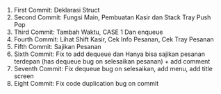 1. First Commit: Deklarasi Struct
2. Second Commit: Fungsi Main, Pembuatan Kasir dan Stack Tray Push Pop
3. Third Commit: Tambah Waktu, CASE 1 Dan enqueue
4. Fourth Commit: Lihat Shift Kasir, Cek Info Pesanan, Cek Tray Pesanan
5. Fifth Commit: Sajikan Pesanan 
6. Sixth Commit:  Fix to add dequeue dan Hanya bisa sajikan pesanan terdepan (has dequeue bug on selesaikan pesanan) + add comment
7. Seventh Commit: Fix dequeue bug on selesaikan, add menu, add title screen
8. Eight Commit: Fix code duplication bug on commit
